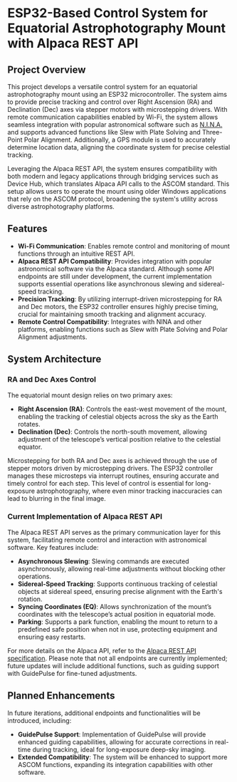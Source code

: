 # ESP32-Based Control System for Equatorial Astrophotography Mount with Alpaca REST API

## Project Overview

This project develops a versatile control system for an equatorial astrophotography mount using an ESP32 microcontroller.
The system aims to provide precise tracking and control over Right Ascension (RA) and Declination (Dec) axes via stepper motors with microstepping drivers.
With remote communication capabilities enabled by Wi-Fi, the system allows seamless integration with popular astronomical software such as [N.I.N.A.](https://nighttime-imaging.eu/) and supports advanced functions like Slew with Plate Solving and Three-Point Polar Alignment.
Additionally, a GPS module is used to accurately determine location data, aligning the coordinate system for precise celestial tracking.

Leveraging the Alpaca REST API, the system ensures compatibility with both modern and legacy applications through bridging services such as Device Hub, which translates Alpaca API calls to the ASCOM standard.
This setup allows users to operate the mount using older Windows applications that rely on the ASCOM protocol, broadening the system's utility across diverse astrophotography platforms.

## Features

- **Wi-Fi Communication**: Enables remote control and monitoring of mount functions through an intuitive REST API.
- **Alpaca REST API Compatibility**: Provides integration with popular astronomical software via the Alpaca standard. Although some API endpoints are still under development, the current implementation supports essential operations like asynchronous slewing and sidereal-speed tracking.
- **Precision Tracking**: By utilizing interrupt-driven microstepping for RA and Dec motors, the ESP32 controller ensures highly precise timing, crucial for maintaining smooth tracking and alignment accuracy.
- **Remote Control Compatibility**: Integrates with NINA and other platforms, enabling functions such as Slew with Plate Solving and Polar Alignment adjustments.

## System Architecture

### RA and Dec Axes Control

The equatorial mount design relies on two primary axes:

- **Right Ascension (RA)**: Controls the east-west movement of the mount, enabling the tracking of celestial objects across the sky as the Earth rotates.
- **Declination (Dec)**: Controls the north-south movement, allowing adjustment of the telescope’s vertical position relative to the celestial equator.

Microstepping for both RA and Dec axes is achieved through the use of stepper motors driven by microstepping drivers.
The ESP32 controller manages these microsteps via interrupt routines, ensuring accurate and timely control for each step.
This level of control is essential for long-exposure astrophotography, where even minor tracking inaccuracies can lead to blurring in the final image.

### Current Implementation of Alpaca REST API

The Alpaca REST API serves as the primary communication layer for this system, facilitating remote control and interaction with astronomical software. Key features include:

- **Asynchronous Slewing**: Slewing commands are executed asynchronously, allowing real-time adjustments without blocking other operations.
- **Sidereal-Speed Tracking**: Supports continuous tracking of celestial objects at sidereal speed, ensuring precise alignment with the Earth's rotation.
- **Syncing Coordinates (EQ)**: Allows synchronization of the mount’s coordinates with the telescope’s actual position in equatorial mode.
- **Parking**: Supports a park function, enabling the mount to return to a predefined safe position when not in use, protecting equipment and ensuring easy restarts.

For more details on the Alpaca API, refer to the [Alpaca REST API specification]([https://ascom-standards.org/Alpaca/]).
Please note that not all endpoints are currently implemented; future updates will include additional functions, such as guiding support with GuidePulse for fine-tuned adjustments.

## Planned Enhancements

In future iterations, additional endpoints and functionalities will be introduced, including:

- **GuidePulse Support**: Implementation of GuidePulse will provide enhanced guiding capabilities, allowing for accurate corrections in real-time during tracking, ideal for long-exposure deep-sky imaging.
- **Extended Compatibility**: The system will be enhanced to support more ASCOM functions, expanding its integration capabilities with other software.
